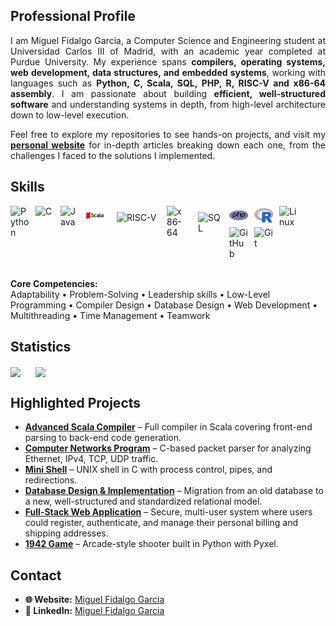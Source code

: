 ## Professional Profile
<div align="justify">

I am Miguel Fidalgo Garcia, a Computer Science and Engineering student at Universidad Carlos III of Madrid, with an academic year completed at Purdue University. My experience spans **compilers, operating systems, web development, data structures, and embedded systems**, working with languages such as **Python, C, Scala, SQL, PHP, R, RISC-V and x86-64 assembly**. I am passionate about building **efficient, well-structured software** and understanding systems in depth, from high-level architecture down to low-level execution.

Feel free to explore my repositories to see hands-on projects, and visit my [**personal website**](https://qrsume.com/miguelfidalgo) for in-depth articles breaking down each one, from the challenges I faced to the solutions I implemented.

</div>

## Skills

<img align="left" alt="Python" width="30px" style="padding-right:10px;" src="https://cdn.jsdelivr.net/gh/devicons/devicon/icons/python/python-original.svg"/>
<img align="left" alt="C" width="30px" style="padding-right:10px;" src="https://cdn.jsdelivr.net/gh/devicons/devicon/icons/c/c-original.svg"/>
<img align="left" alt="Java" width="30px" style="padding-right:10px;" src="https://cdn.jsdelivr.net/gh/devicons/devicon/icons/java/java-original.svg"/>
<img align="left" alt="Scala" width="30px" style="padding-right:10px;" src="https://github.com/devicons/devicon/blob/v2.17.0/icons/scala/scala-original-wordmark.svg"/>
<img align="left" alt="RISC-V" width="70px" style="padding:10px;vertical-align:middle;" src="https://upload.wikimedia.org/wikipedia/commons/9/9a/RISC-V-logo.svg"/>
<img align="left" alt="x86-64" width="30px" style="padding-right:10px;" src="https://upload.wikimedia.org/wikipedia/commons/1/1a/AMD64_Logo.svg"/>
<img align="left" alt="SQL" width="40px" style="padding:10px;vertical-align:middle;" src="https://upload.wikimedia.org/wikipedia/commons/d/d7/Sql_data_base_with_logo.svg"/>
<img align="left" alt="PHP" width="30px" style="padding-right:10px;" src="https://github.com/devicons/devicon/blob/v2.17.0/icons/php/php-original.svg"/>
<img align="left" alt="R" width="30px" style="padding-right:10px;" src="https://github.com/devicons/devicon/blob/v2.17.0/icons/r/r-original.svg"/>
<img align="left" alt="Linux" width="30px" style="padding-right:10px;" src="https://cdn.jsdelivr.net/gh/devicons/devicon/icons/linux/linux-original.svg"/>
<img align="left" alt="GitHub" width="30px" style="padding-right:10px;" src="https://cdn.jsdelivr.net/gh/devicons/devicon/icons/github/github-original.svg"/>
<img align="left" alt="Git" width="30px" style="padding-right:10px;" src="https://cdn.jsdelivr.net/gh/devicons/devicon/icons/git/git-original.svg"/>

<br clear="left"/>
<br>

**Core Competencies:**  
Adaptability • Problem-Solving • Leadership skills • Low-Level Programming • Compiler Design • Database Design • Web Development • Multithreading • Time Management • Teamwork

## Statistics
<p>
  <img align="center" src="https://github-readme-stats.vercel.app/api?username=miguel-fidalgo&show_icons=true&theme=onedark" width="45%" />
  <span>&nbsp;&nbsp;&nbsp;&nbsp;</span>
  <img align="center" src="https://github-readme-stats.vercel.app/api/top-langs/?username=miguel-fidalgo&layout=compact&theme=onedark" width="35%" />
</p>

## Highlighted Projects
- **[Advanced Scala Compiler](https://github.com/miguel-fidalgo/Personal-Repository/tree/e72c600f9beae4c12c3d0cb8c2cc0c4888aec70e/advanced%20compiler)** – Full compiler in Scala covering front-end parsing to back-end code generation.  
- **[Computer Networks Program](https://github.com/miguel-fidalgo/Personal-Repository/tree/e72c600f9beae4c12c3d0cb8c2cc0c4888aec70e/computer%20networks%20program)** – C-based packet parser for analyzing Ethernet, IPv4, TCP, UDP traffic.  
- **[Mini Shell](https://github.com/miguel-fidalgo/Personal-Repository/tree/e72c600f9beae4c12c3d0cb8c2cc0c4888aec70e/so%20-%20minishell)** – UNIX shell in C with process control, pipes, and redirections.
- **[Database Design & Implementation](https://github.com/miguel-fidalgo/Personal-Repository/tree/e57aaddf65a301e8da0d05013c4f09706a8d157c/bbdd%20-%20sql)** – Migration from an old database to a new, well-structured and standardized relational model.
- **[Full-Stack Web Application](https://github.com/miguel-fidalgo/Personal-Repository/tree/e57aaddf65a301e8da0d05013c4f09706a8d157c/webpage%20proj2)** – Secure, multi-user system where users could register, authenticate, and manage their personal billing and shipping addresses.
- **[1942 Game](https://github.com/miguel-fidalgo/Personal-Repository/tree/e72c600f9beae4c12c3d0cb8c2cc0c4888aec70e/1942-game)** – Arcade-style shooter built in Python with Pyxel.

## Contact
- **🌐 Website:** [Miguel Fidalgo Garcia](https://qrsume.com/miguelfidalgo)  
- **💼 LinkedIn:** [Miguel Fidalgo Garcia](www.linkedin.com/in/miguel-fidalgo-garcia)  
